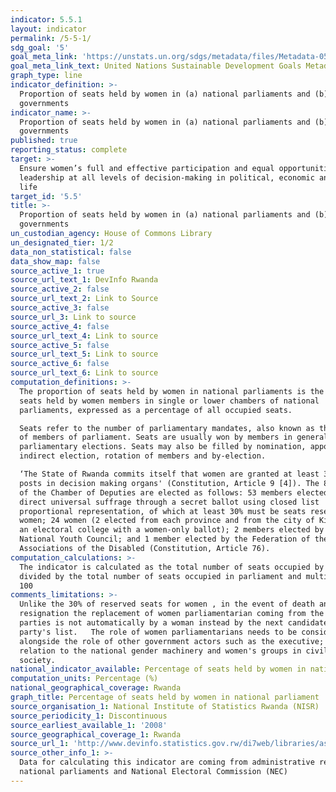```yaml
---
indicator: 5.5.1
layout: indicator
permalink: /5-5-1/
sdg_goal: '5'
goal_meta_link: 'https://unstats.un.org/sdgs/metadata/files/Metadata-05-05-01.pdf'
goal_meta_link_text: United Nations Sustainable Development Goals Metadata (PDF 4.0 MB)
graph_type: line
indicator_definition: >-
  Proportion of seats held by women in (a) national parliaments and (b) local
  governments
indicator_name: >-
  Proportion of seats held by women in (a) national parliaments and (b) local
  governments
published: true
reporting_status: complete
target: >-
  Ensure women’s full and effective participation and equal opportunities for
  leadership at all levels of decision-making in political, economic and public
  life
target_id: '5.5'
title: >-
  Proportion of seats held by women in (a) national parliaments and (b) local
  governments
un_custodian_agency: House of Commons Library
un_designated_tier: 1/2
data_non_statistical: false
data_show_map: false
source_active_1: true
source_url_text_1: DevInfo Rwanda
source_active_2: false
source_url_text_2: Link to Source
source_active_3: false
source_url_3: Link to source
source_active_4: false
source_url_text_4: Link to source
source_active_5: false
source_url_text_5: Link to source
source_active_6: false
source_url_text_6: Link to source
computation_definitions: >-
  The proportion of seats held by women in national parliaments is the number of
  seats held by women members in single or lower chambers of national
  parliaments, expressed as a percentage of all occupied seats.

  Seats refer to the number of parliamentary mandates, also known as the number
  of members of parliament. Seats are usually won by members in general
  parliamentary elections. Seats may also be filled by nomination, appointment,
  indirect election, rotation of members and by-election.

  ‘The State of Rwanda commits itself that women are granted at least 30 % of
  posts in decision making organs' (Constitution, Article 9 [4]). The 80 members
  of the Chamber of Deputies are elected as follows: 53 members elected by
  direct universal suffrage through a secret ballot using closed list
  proportional representation, of which at least 30% must be seats reserved for
  women; 24 women (2 elected from each province and from the city of Kigali by
  an electoral college with a women-only ballot); 2 members elected by the
  National Youth Council; and 1 member elected by the Federation of the
  Associations of the Disabled (Constitution, Article 76).
computation_calculations: >-
  The indicator is calculated as the total number of seats occupied by women
  divided by the total number of seats occupied in parliament and multiplied by
  100 
comments_limitations: >-
  Unlike the 30% of reserved seats for women , in the event of death and
  resignation the replacement of women parliamentarian coming from the political
  parties is not automatically by a woman instead by the next candidate in the
  party's list.   The role of women parliamentarians needs to be considered
  alongside the role of other government actors such as the executive; and in
  relation to the national gender machinery and women's groups in civil
  society. 
national_indicator_available: Percentage of seats held by women in national parliament
computation_units: Percentage (%)
national_geographical_coverage: Rwanda
graph_title: Percentage of seats held by women in national parliament
source_organisation_1: National Institute of Statistics Rwanda (NISR)
source_periodicity_1: Discontinuous
source_earliest_available_1: '2008'
source_geographical_coverage_1: Rwanda
source_url_1: 'http://www.devinfo.statistics.gov.rw/di7web/libraries/aspx/home.aspx'
source_other_info_1: >-
  Data for calculating this indicator are coming from administrative records of
  national parliaments and National Electoral Commission (NEC)
---
```

